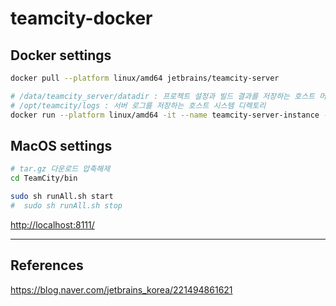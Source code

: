 # teamcity-docker

## Docker settings

```zsh
docker pull --platform linux/amd64 jetbrains/teamcity-server

# /data/teamcity_server/datadir : 프로젝트 설정과 빌드 결과를 저장하는 호스트 머신 디렉토리
# /opt/teamcity/logs : 서버 로그를 저장하는 호스트 시스템 디렉토리
docker run --platform linux/amd64 -it --name teamcity-server-instance -v /data/teamcity_server/datadir -v opt/teamcity/logs -p 8111 jetbrains/teamcity-server
```

## MacOS settings

```zsh
# tar.gz 다운로드 압축해제
cd TeamCity/bin

sudo sh runAll.sh start
#  sudo sh runAll.sh stop
```

<http://localhost:8111/>

---

## References

<https://blog.naver.com/jetbrains_korea/221494861621>
